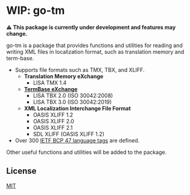 # WIP: go-tm

**:warning: This package is currently under development and features may change.**

go-tm is a package that provides functions and utilities for reading and writing XML files in localization format, such as translation memory and term-base.

- Supports file formats such as TMX, TBX, and XLIFF.
  - **Translation Memory eXchange**
    - LISA TMX 1.4
  - **[TermBase eXchange](https://www.tbxinfo.net/)**
    - LISA TBX 2.0 (ISO 30042:2008)
    - LISA TBX 3.0 (ISO 30042:2019)
  - **XML Localization Interchange File Format**
    - OASIS XLIFF 1.2
    - OASIS XLIFF 2.0
    - OASIS XLIFF 2.1
    - SDL XLIFF (OASIS XLIFF 1.2)
- Over 300 [IETF BCP 47 language tags](docs/ietf-bcp-47-language-tags.md) are defined.

Other useful functions and utilities will be added to the package.

## License

[MIT](LICENSE)
